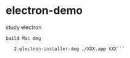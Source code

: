 # electron-demo
study electron

```build Mac dmg```

```1.electron-packager .
   2.electron-installer-dmg ./XXX.app XXX```

